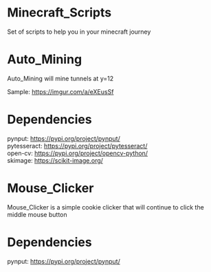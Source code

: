 # Minecraft_Scripts

Set of scripts to help you in your minecraft journey

# Auto_Mining

Auto_Mining will mine tunnels at y=12

Sample: 
https://imgur.com/a/eXEusSf

# Dependencies

pynput: https://pypi.org/project/pynput/ <br/>
pytesseract: https://pypi.org/project/pytesseract/ <br/>
open-cv: https://pypi.org/project/opencv-python/ <br/>
skimage: https://scikit-image.org/ <br/>

# Mouse_Clicker

Mouse_Clicker is a simple cookie clicker that will continue to click the middle mouse button

# Dependencies

pynput: https://pypi.org/project/pynput/
